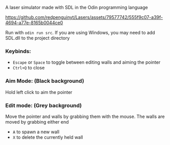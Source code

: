 A laser simulator made with SDL in the Odin programming language


https://github.com/redpenguinyt/Lasers/assets/79577742/555f9c07-a39f-4694-a77e-8165b0044ce0


Run with `odin run src`. If you are using Windows, you may need to add SDL.dll to the project directory

### Keybinds:
- `Escape` or `Space` to toggle between editing walls and aiming the pointer
- `Ctrl+Q` to close

### Aim Mode: (Black background)
Hold left click to aim the pointer

### Edit mode: (Grey background)
Move the pointer and walls by grabbing them with the mouse. The walls are moved by grabbing either end
- `A` to spawn a new wall
- `X` to delete the currently held wall
